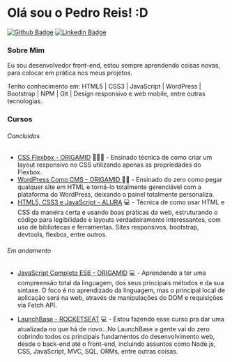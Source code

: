 # Olá sou o Pedro Reis! :D

[![Github Badge](https://img.shields.io/badge/-Github-000?style=flat-square&logo=Github&logoColor=white&link=https://github.com/programador-pedroreis/)](https://github.com/programador-pedroreis/)
[![Linkedin Badge](https://img.shields.io/badge/-LinkedIn-blue?style=flat-square&logo=Linkedin&logoColor=white&link=https://www.linkedin.com/in/pedro-reis-dev/)](https://www.linkedin.com/in/pedro-reis-dev/)

### Sobre Mim
Eu sou desenvolvedor front-end, estou sempre aprendendo coisas novas, para colocar em prática nos meus projetos.

Tenho conhecimento em:
HTML5 | CSS3 | JavaScript | WordPress | Bootstrap | NPM | Git | Design responsivo e web mobile, entre outras tecnologias.

### Cursos

###### Concluidos

- [CSS Flexbox - ORIGAMID](https://www.origamid.com/curso/css-flexbox/) 👨🏼‍🏫 - Ensinado técnica de como criar um layout responsivo no CSS utilizando apenas as propriedades do Flexbox. 
- [WordPress Como CMS - ORIGAMID
](https://www.origamid.com/curso/wordpress-como-cms) ✍🏼 - Ensinado do zero como pegar qualquer site em HTML e torná-lo totalmente gerenciável com a plataforma do WordPress, deixando o painel totalmente personaliza. 
- [HTML5, CSS3 e JavaScript - ALURA](https://www.alura.com.br/) 💻 - Técnica de como usar HTML e CSS da maneira certa e usando boas práticas da web, estruturando o código para legibilidade e layouts verdadeiramente interessantes, com uso de bibliotecas e ferramentas. Sites responsivos, bootstrap, devtools, flexbox, entre outros.

###### Em andamento

- [JavaScript Completo ES6 - ORIGAMID](https://www.origamid.com/curso/javascript-completo-es6) 💻 - Aprendendo a ter uma compreensão total da linguagem, dos seus principais métodos e da sua sintaxe. 
O foco é no aprendizado da linguagem, mas o principal local de aplicação será na web, através de manipulações do DOM e requisições via Fetch API.

- [LaunchBase - ROCKETSEAT](https://www.origamid.com/curso/javascript-completo-es6) 💻 - Estou fazendo esse curso pra dar uma atualizada no que há de novo...No LaunchBase a gente vai do zero cobrindo todos os principais fundamentos do desenvolvimento web, desde o back-end até o front-end, incluindo assuntos como Node.js, CSS, JavaScript, MVC, SQL, ORMs, entre outras coisas.

